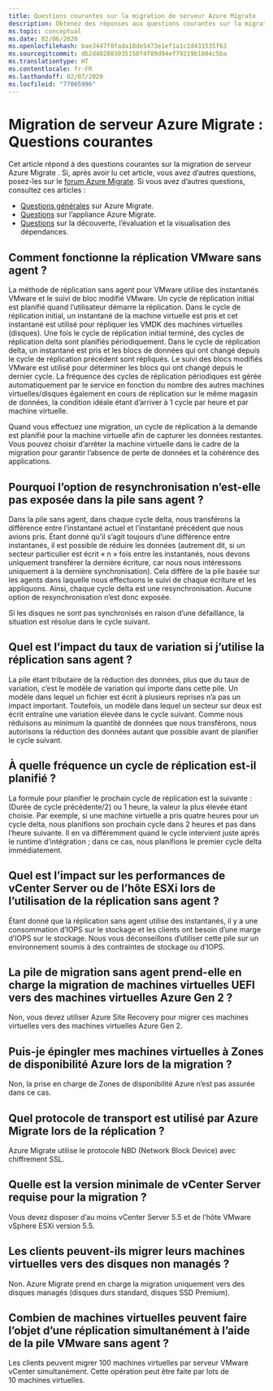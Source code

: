 ```yaml
---
title: Questions courantes sur la migration de serveur Azure Migrate
description: Obtenez des réponses aux questions courantes sur la migration de serveur Azure Migrate
ms.topic: conceptual
ms.date: 02/06/2020
ms.openlocfilehash: bae3447f0fada18de5473e1ef1a1c1d431535f63
ms.sourcegitcommit: db2d402883035150f4f89d94ef79219b1604c5ba
ms.translationtype: HT
ms.contentlocale: fr-FR
ms.lasthandoff: 02/07/2020
ms.locfileid: "77065996"
---
```

# <a name="azure-migrate-server-migration-common-questions"></a>Migration de serveur Azure Migrate : Questions courantes

Cet article répond à des questions courantes sur la migration de serveur Azure Migrate . Si, après avoir lu cet article, vous avez d’autres questions, posez-les sur le [forum Azure Migrate](https://aka.ms/AzureMigrateForum). Si vous avez d’autres questions, consultez ces articles :

- [Questions générales](resources-faq.md) sur Azure Migrate.
- [Questions](common-questions-appliance.md) sur l’appliance Azure Migrate.
- [Questions](common-questions-discovery-assessment.md) sur la découverte, l’évaluation et la visualisation des dépendances.


## <a name="how-does-agentless-vmware-replication-work"></a>Comment fonctionne la réplication VMware sans agent ?

La méthode de réplication sans agent pour VMware utilise des instantanés VMware et le suivi de bloc modifié VMware. Un cycle de réplication initial est planifié quand l’utilisateur démarre la réplication. Dans le cycle de réplication initial, un instantané de la machine virtuelle est pris et cet instantané est utilisé pour répliquer les VMDK des machines virtuelles (disques). Une fois le cycle de réplication initial terminé, des cycles de réplication delta sont planifiés périodiquement. Dans le cycle de réplication delta, un instantané est pris et les blocs de données qui ont changé depuis le cycle de réplication précédent sont répliqués. Le suivi des blocs modifiés VMware est utilisé pour déterminer les blocs qui ont changé depuis le dernier cycle.
La fréquence des cycles de réplication périodiques est gérée automatiquement par le service en fonction du nombre des autres machines virtuelles/disques également en cours de réplication sur le même magasin de données, la condition idéale étant d’arriver à 1 cycle par heure et par machine virtuelle.

Quand vous effectuez une migration, un cycle de réplication à la demande est planifié pour la machine virtuelle afin de capturer les données restantes. Vous pouvez choisir d’arrêter la machine virtuelle dans le cadre de la migration pour garantir l’absence de perte de données et la cohérence des applications.

## <a name="why-is-the-resynchronization-option-not-exposed-in-agentless-stack"></a>Pourquoi l’option de resynchronisation n’est-elle pas exposée dans la pile sans agent ?

Dans la pile sans agent, dans chaque cycle delta, nous transférons la différence entre l’instantané actuel et l’instantané précédent que nous avions pris. Étant donné qu’il s’agit toujours d’une différence entre instantanés, il est possible de réduire les données (autrement dit, si un secteur particulier est écrit « n » fois entre les instantanés, nous devons uniquement transférer la dernière écriture, car nous nous intéressons uniquement à la dernière synchronisation). Cela diffère de la pile basée sur les agents dans laquelle nous effectuons le suivi de chaque écriture et les appliquons. Ainsi, chaque cycle delta est une resynchronisation. Aucune option de resynchronisation n’est donc exposée. 

Si les disques ne sont pas synchronisés en raison d’une défaillance, la situation est résolue dans le cycle suivant. 

## <a name="what-is-the-impact-of-churn-rate-if-i-use-agentless-replication"></a>Quel est l’impact du taux de variation si j’utilise la réplication sans agent ?

La pile étant tributaire de la réduction des données, plus que du taux de variation, c’est le modèle de variation qui importe dans cette pile. Un modèle dans lequel un fichier est écrit à plusieurs reprises n’a pas un impact important. Toutefois, un modèle dans lequel un secteur sur deux est écrit entraîne une variation élevée dans le cycle suivant. Comme nous réduisons au minimum la quantité de données que nous transférons, nous autorisons la réduction des données autant que possible avant de planifier le cycle suivant.  

## <a name="how-frequently-is-a-replication-cycle-scheduled"></a>À quelle fréquence un cycle de réplication est-il planifié ?

La formule pour planifier le prochain cycle de réplication est la suivante : (Durée de cycle précédente/2) ou 1 heure, la valeur la plus élevée étant choisie. Par exemple, si une machine virtuelle a pris quatre heures pour un cycle delta, nous planifions son prochain cycle dans 2 heures et pas dans l’heure suivante. Il en va différemment quand le cycle intervient juste après le runtime d’intégration ; dans ce cas, nous planifions le premier cycle delta immédiatement.

## <a name="what-is-the-impact-on-performance-of-vcenter-server-or-esxi-host-while-using-agentless-replication"></a>Quel est l’impact sur les performances de vCenter Server ou de l’hôte ESXi lors de l’utilisation de la réplication sans agent ?

Étant donné que la réplication sans agent utilise des instantanés, il y a une consommation d’IOPS sur le stockage et les clients ont besoin d’une marge d’IOPS sur le stockage. Nous vous déconseillons d’utiliser cette pile sur un environnement soumis à des contraintes de stockage ou d’IOPS.

## <a name="does-agentless-migration-stack-support-migration-of-uefi-vms-to-azure-gen-2-vms"></a>La pile de migration sans agent prend-elle en charge la migration de machines virtuelles UEFI vers des machines virtuelles Azure Gen 2 ?

Non, vous devez utiliser Azure Site Recovery pour migrer ces machines virtuelles vers des machines virtuelles Azure Gen 2. 

## <a name="can-i-pin-my-vms-to-azure-availability-zones-when-i-migrate"></a>Puis-je épingler mes machines virtuelles à Zones de disponibilité Azure lors de la migration ?

Non, la prise en charge de Zones de disponibilité Azure n’est pas assurée dans ce cas.

## <a name="which-transport-protocol-is-used-by-azure-migrate-during-replication"></a>Quel protocole de transport est utilisé par Azure Migrate lors de la réplication ?

Azure Migrate utilise le protocole NBD (Network Block Device) avec chiffrement SSL.

## <a name="what-is-the-minimum-vcenter-server-version-required-for-migration"></a>Quelle est la version minimale de vCenter Server requise pour la migration ?

Vous devez disposer d’au moins vCenter Server 5.5 et de l’hôte VMware vSphere ESXi version 5.5.

## <a name="can-customers-migrate-their-vms-to-unmanaged-disks"></a>Les clients peuvent-ils migrer leurs machines virtuelles vers des disques non managés ?

Non. Azure Migrate prend en charge la migration uniquement vers des disques managés (disques durs standard, disques SSD Premium).

## <a name="how-many-vms-can-replicate-simultaneously-using-agentless-vmware-stack"></a>Combien de machines virtuelles peuvent faire l’objet d’une réplication simultanément à l’aide de la pile VMware sans agent ?

Les clients peuvent migrer 100 machines virtuelles par serveur VMware vCenter simultanément. Cette opération peut être faite par lots de 10 machines virtuelles.




